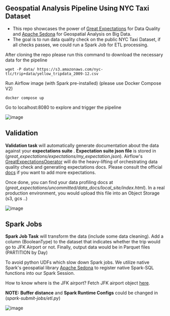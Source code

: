 ## Geospatial Analysis Pipeline Using NYC Taxi Dataset
- This repo showcases the power of [Great Expectations](https://greatexpectations.io) for Data Quality and [Apache Sedona](https://sedona.apache.org/) for Geospatial Analysis on Big Data.
- The goal is to run data quality check on the public NYC Taxi Dataset, if all checks passes, we could run a Spark Job for ETL processing.

After cloning the repo please run this command to download the necessary data for the pipeline

`wget -P data/ https://s3.amazonaws.com/nyc-tlc/trip+data/yellow_tripdata_2009-12.csv`

Run Airflow image (with Spark pre-installed) (please use Docker Compose V2)

`docker compose up`

Go to localhost:8080 to explore and trigger the pipeline

![image](https://user-images.githubusercontent.com/59940078/172496772-5ed8ec95-8ac2-4966-8913-5897855a7dcd.png)

## Validation

**Validation task** will automatically generate documentation about the data against your **expectations suite** . **Expectation suite json file** is stored in (_great_expectations/expectations/my_expectation.json_). Airflow's [GreatExpectationsOperator](https://registry.astronomer.io/providers/great-expectations/modules/greatexpectationsoperator) 
will do the heavy-lifting of orchestrating data quality check and generating expectations docs.
Please consult the official [docs](https://greatexpectations.io/expectations) if you want to add more expectations.

Once done, you can find your data profiling docs at (_great_expectations/uncommitted/data_docs/local_site/index.html_). In a real production environment, you would upload this file into an Object Storage (s3, gcs ..)

![image](https://user-images.githubusercontent.com/59940078/172497883-11d752d0-e6a3-4b57-9d10-45a23eeb96b3.png)

## Spark Jobs

**Spark Job Task** will transform the data (include some data cleaning). Add a column (BooleanType) to the dataset that indicates whether the trip would go to JFK Airport or not. Finally, output data would be in Parquet files (PARTITION by Day)

To avoid python UDFs which slow down Spark jobs. We utilize native Spark's geospatial library [Apache Sedona](https://sedona.apache.org/) to register native Spark-SQL functions into our Spark Session.

How to know where is the JFK airport? Fetch JFK airport object [here](https://data.cityofnewyork.us/City-Government/Airport-Polygon/xfhz-rhsk). 

**NOTE:** **Buffer distance** and **Spark Runtime Configs** could be changed in (_spark-submit-jobs/etl.py_)

![image](https://user-images.githubusercontent.com/59940078/172499156-d03ea454-b2f6-455b-8783-ad30532db344.png)


